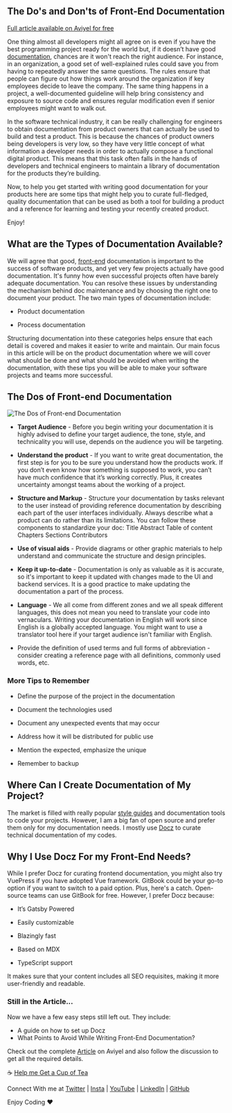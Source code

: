 ## The Do's and Don'ts of Front-End Documentation

[Full article available on Aviyel for free](https://aviyel.com/post/1178/the-do-s-and-don-ts-of-front-end-documentation) 

One thing almost all developers might all agree on is even if you have the best programming project ready for the world but, if it doesn’t have good [documentation](https://aviyel.com/post/1161/this-free-tool-lets-you-create-world-class-documentation-for-react-components), chances are it won't reach the right audience. For instance, in an organization, a good set of well-explained rules could save you from having to repeatedly answer the same questions. The rules ensure that people can figure out how things work around the organization if key employees decide to leave the company. The same thing happens in a project, a well-documented guideline will help bring consistency and exposure to source code and ensures regular modification even if senior employees might want to walk out. 

In the software technical industry, it can be really challenging for engineers to obtain documentation from product owners that can actually be used to build and test a product. This is because the chances of product owners being developers is very low, so they have very little concept of what information a developer needs in order to actually compose a functional digital product. This means that this task often falls in the hands of developers and technical engineers to maintain a library of documentation for the products they’re building. 

Now, to help you get started with writing good documentation for your products here are some tips that might help you to curate full-fledged, quality documentation that can be used as both a tool for building a product and a reference for learning and testing your recently created product.

Enjoy!

## What are the Types of Documentation Available? 

We will agree that good, [front-end](https://aviyel.com/post/1152/thinking-outside-the-box-an-online-resume-with-docz) documentation is important to the success of software products, and yet very few projects actually have good documentation. It's funny how even successful projects often have barely adequate documentation. You can resolve these issues by understanding the mechanism behind doc maintenance and by choosing the right one to document your product. The two main types of documentation include:

- Product documentation

- Process documentation

Structuring documentation into these categories helps ensure that each detail is covered and makes it easier to write and maintain. Our main focus in this article will be on the product documentation where we will cover what should be done and what should be avoided when writing the documentation, with these tips you will be able to make your software projects and teams more successful. 

## The Dos of Front-end Documentation 
![The Dos of Front-end Documentation](https://dev-to-uploads.s3.amazonaws.com/uploads/articles/v2bwvp5hkc3dhwj6b99e.png) 

- **Target Audience** - Before you begin writing your documentation it is highly advised to define your target audience, the tone, style, and technicality you will use, depends on the audience you will be targeting.

- **Understand the product** - If you want to write great documentation, the first step is for you to be sure you understand how the products work. If you don’t even know how something is supposed to work, you can’t have much confidence that it’s working correctly. Plus, it creates uncertainty amongst teams about the working of a project.

- **Structure and Markup** - Structure your documentation by tasks relevant to the user instead of providing reference documentation by describing each part of the user interfaces individually. Always describe what a product can do rather than its limitations. You can follow these components to standardize your doc:
 Title
 Abstract
 Table of content
 Chapters
 Sections
 Contributors

- **Use of visual aids** - Provide diagrams or other graphic materials to help understand and communicate the structure and design principles.

- **Keep it up-to-date** - Documentation is only as valuable as it is accurate, so it's important to keep it updated with changes made to the UI and backend services. It is a good practice to make updating the documentation a part of the process.

- **Language** - We all come from different zones and we all speak different languages, this does not mean you need to translate your code into vernaculars. Writing your documentation in English will work since English is a globally accepted language. You might want to use a translator tool here if your target audience isn't familiar with English.

- Provide the definition of used terms and full forms of abbreviation - consider creating a reference page with all definitions, commonly used words, etc. 

### More Tips to Remember 

- Define the purpose of the project in the documentation

- Document the technologies used

- Document any unexpected events that may occur

- Address how it will be distributed for public use

- Mention the expected, emphasize the unique

- Remember to backup 

## Where Can I Create Documentation of My Project? 
The market is filled with really popular [style guides](https://aviyel.com/post/1178/the-do-s-and-don-ts-of-front-end-documentation) and documentation tools to code your projects. However, I am a big fan of open source and prefer them only for my documentation needs. I mostly use [Docz](https://www.docz.site/docs/getting-started) to curate technical documentation of my codes. 

## Why I Use Docz For my Front-End Needs? 

While I prefer Docz for curating frontend documentation, you might also try VuePress if you have adopted Vue framework. GitBook could be your go-to option if you want to switch to a paid option. Plus, here's a catch. Open-source teams can use GitBook for free. However, I prefer Docz because:

- It’s Gatsby Powered

- Easily customizable

- Blazingly fast

- Based on MDX

- TypeScript support

It makes sure that your content includes all SEO requisites, making it more user-friendly and readable. 

### Still in the Article... 

Now we have a few easy steps still left out. 
They include:
- A guide on how to set up Docz
- What Points to Avoid While Writing Front-End Documentation? 

Check out the complete [Article](https://aviyel.com/post/1178/the-do-s-and-don-ts-of-front-end-documentation) on Aviyel and also follow the discussion to get all the required details.  

☕ [Help me Get a Cup of Tea](https://www.buymeacoffee.com/lary) 

Connect With me at [Twitter](https://twitter.com/larymak1) | [Insta](https://www.instagram.com/nextgencoders/) | [YouTube](https://www.youtube.com/channel/UCrT1ARRZfLOuf6nc_97eXEg) | [LinkedIn](https://www.linkedin.com/in/hillary-nyakundi)  | [GitHub](https://github.com/larymak)

Enjoy Coding ❤